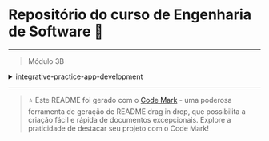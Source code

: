 
# Repositório do curso de Engenharia de Software 🚀
---

> Módulo 3B

<details>

<summary>integrative-practice-app-development</summary>

| Pasta  | Conteúdo                   |
| ------ | -------------------------- |
| dia_01 | Design Thinking            |
| dia_02 | Ideação                    |
| dia_03 | Levantamento de Requisitos |
| dia_04 | Kanban                     |
| dia_05 | Prototipagem               |
| dia_06 | Flutter                    |
| dia_07 | Interface Gráfica          |
| dia_08 | Banco de Dados             |
| dia_09 | REST                       |
| dia_10 | API G                      |
| dia_11 | Google Maps                |

</details>

--- 


> ⭐️ Este README foi gerado com o [Code Mark](https://codemark.com.br) - uma poderosa ferramenta de geração de README drag in drop, que possibilita a criação fácil e rápida de documentos excepcionais. Explore a praticidade de destacar seu projeto com o Code Mark!